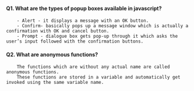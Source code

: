 #### Q1. What are the types of popup boxes available in javascript?

        - Alert - it displays a message with an OK button.
        - Confirm- basically pops up a message window which is actually a confirmation with OK and cancel button.
        - Prompt - dialogue box gets pop-up through it which asks the user’s input followed with the confirmation buttons.


#### Q2. What are anonymous functions?

        The functions which are without any actual name are called anonymous functions. 
        These functions are stored in a variable and automatically get invoked using the same variable name.
